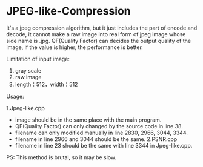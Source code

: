 # JPEG-like-Compression
It's a jpeg compression algorithm, but it just includes the part of encode and decode, it cannot make a raw image into real form of jpeg image whose side name is .jpg.
QF(Quality Factor) can decides the output quality of the image, if the value is higher, the performance is better.

Limitation of input image:
1. gray scale
2. raw image
3. length：512，width：512

Usage:

1.Jpeg-like.cpp
  * image should be in the same place with the main program.
  * QF(Quality Factor) can only changed by the source code in line 38.
  * filename can only modified manually in line 2830, 2966, 3044, 3344.
  * filename in line 2966 and 3044 should be the same.
2.PSNR.cpp
  * filename in line 23 should be the same with line 3344 in Jpeg-like.cpp.

PS: This method is brutal, so it may be slow.
